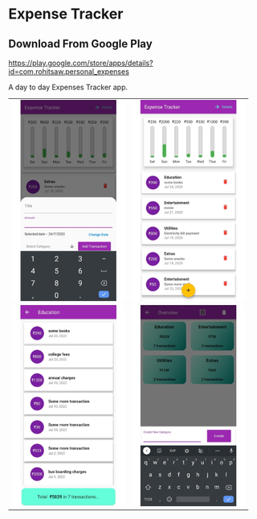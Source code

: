 # Expense Tracker

## Download From Google Play
https://play.google.com/store/apps/details?id=com.rohitsaw.personal_expenses

A day to day Expenses Tracker app.


<table>
<tr>
        <td>
            <img src="https://github.com/rohitsaw/Expense-Tracker/blob/media/images/1.jpg" width="225" height="400">
         </td>
        <td>
            <img src="https://github.com/rohitsaw/Expense-Tracker/blob/media/images/2.jpg" width="225" height="400">
         </td>
</tr>

<tr>
        <td>
            <img src="https://github.com/rohitsaw/Expense-Tracker/blob/media/images/3.jpg" width="225" height="400">   
         </td>
        <td>
            <img src="https://github.com/rohitsaw/Expense-Tracker/blob/media/images/4.jpg" width="225" height="400">
         </td>
</tr>
</table>



